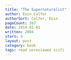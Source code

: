 ```yaml
---
title: "The Supernaturalist"
author: Eoin Colfer
authorSort: Colfer, Eoin
pageCount: 267
date: 2014-01-01
written: 2004
stars: 4
layout: post
category: book
tags: read unreviewed scifi
---
```

